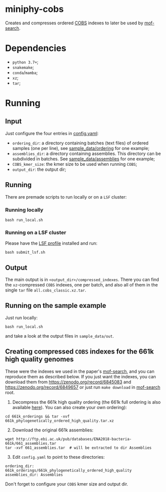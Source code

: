 # miniphy-cobs

Creates and compresses ordered [COBS](https://github.com/iqbal-lab-org/cobs) indexes to later be used by
[mof-search][1].

# Dependencies

* `python 3.7+`;
* `snakemake`;
* `conda`/`mamba`;
* `xz`;
* `tar`;

# Running

## Input

Just configure the four entries in [config.yaml](config.yaml):
* `ordering_dir`: a directory containing batches (text files) of ordered samples (one per line),
see [sample_data/ordering](sample_data/ordering) for one example;
* `assemblies_dir`: a directory containing assemblies. This directory can be subdivided in batches.
See [sample_data/assemblies](sample_data/assemblies) for one example;
* `COBS_kmer_size`: the kmer size to be used when running `COBS`;
* `output_dir`: the output dir;

## Running

There are premade scripts to run locally or on a `LSF` cluster:

### Running locally

```
bash run_local.sh
```

### Running on a LSF cluster

Please have the [LSF profile](https://github.com/Snakemake-Profiles/lsf) installed and run:

```
bash submit_lsf.sh
```

## Output

The main output is in `<output_dir>/compressed_indexes`. There you can find the `xz`-compressed `COBS` indexes, one
per batch, and also all of them in the single `tar` file `all.cobs_classic.xz.tar`.

## Running on the sample example

Just run locally:

```
bash run_local.sh
```

and take a look at the output files in `sample_data/out`.

## Creating compressed `COBS` indexes for the 661k high quality genomes

These were the indexes we used in the paper's [mof-search][1], and you can reproduce them as described below. If you
just want the indexes, you can download them from 
https://zenodo.org/record/6845083 and https://zenodo.org/record/6849657
or just run `make download` in [mof-search][1] root.

1. Decompress the 661k high quality ordering (the 661k full ordering is also available [here](661k_orderings/661k_phylogenetically_ordered.tar.xz)).
You can also create your own ordering):
```
cd 661k_orderings && tar -xvf 661k_phylogenetically_ordered_high_quality.tar.xz
```

2. Download the original 661k assemblies:

```
wget http://ftp.ebi.ac.uk/pub/databases/ENA2018-bacteria-661k/661_assemblies.tar
tar -xvf 661_assemblies.tar  # will be extracted to dir Assemblies
```

3. Edit `config.yaml` to point to these directories:
```
ordering_dir: 661k_orderings/661k_phylogenetically_ordered_high_quality
assemblies_dir: Assemblies
```
Don't forget to configure your `COBS` kmer size and output dir.

[1]: https://github.com/karel-brinda/mof-search
